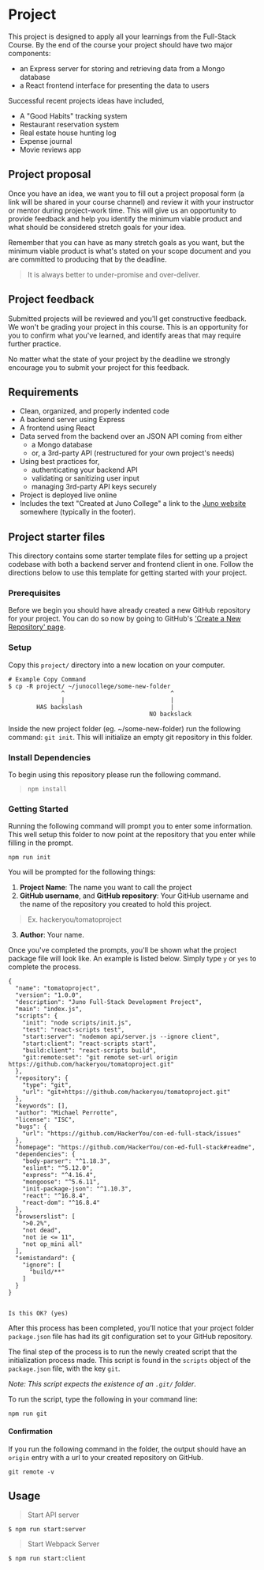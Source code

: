 # Project 

This project is designed to apply all your learnings from the Full-Stack Course. By the end of the course your project should have two major components:

- an Express server for storing and retrieving data from a Mongo database
- a React frontend interface for presenting the data to users

Successful recent projects ideas have included,

- A "Good Habits" tracking system
- Restaurant reservation system
- Real estate house hunting log
- Expense journal
- Movie reviews app

## Project proposal

Once you have an idea, we want you to fill out a project proposal form (a link will be shared in your course channel) and review it with your instructor or mentor during project-work time. This will give us an opportunity to provide feedback and help you identify the minimum viable product and what should be considered stretch goals for your idea.

Remember that you can have as many stretch goals as you want, but the minimum viable product is what's stated on your scope document and you are committed to producing that by the deadline.

> It is always better to under-promise and over-deliver.

## Project feedback

Submitted projects will be reviewed and you'll get constructive feedback. We won't be grading your project in this course. This is an opportunity for you to confirm what you've learned, and identify areas that may require further practice. 

No matter what the state of your project by the deadline we strongly encourage you to submit your project for this feedback.

## Requirements

- Clean, organized, and properly indented code
- A backend server using Express
- A frontend using React
- Data served from the backend over an JSON API coming from either
  - a Mongo database
  - or, a 3rd-party API (restructured for your own project's needs)
- Using best practices for,
  - authenticating your backend API
  - validating or sanitizing user input
  - managing 3rd-party API keys securely
- Project is deployed live online
- Includes the text "Created at Juno College" a link to the [Juno website](https://junocollege.com) somewhere (typically in the footer).

## Project starter files

This directory contains some starter template files for setting up a project codebase with both a backend server and frontend client in one. Follow the directions below to use this template for getting started with your project.

### Prerequisites
Before we begin you should have already created a new GitHub repository for your project. You can do so now by going to GitHub's ['Create a New Repository' page](https://github.com/new).

### Setup
Copy this `project/` directory into a new location on your computer.

```
# Example Copy Command
$ cp -R project/ ~/junocollege/some-new-folder
               ^                              ^
               |                              |
        HAS backslash                         |
                                        NO backslack
```

Inside the new project folder (eg. ~/some-new-folder) run the following command:
`git init`. This will initialize an empty git repository in this folder.

### Install Dependencies
To begin using this repository please run the following command.
> `npm install`

### Getting Started
Running the following command will prompt you to enter some information. This
well setup this folder to now point at the repository that you enter while
filling in the prompt.

```shell
npm run init
```

You will be prompted for the following things:
1. **Project Name**: The name you want to call the project
2. **GitHub username**, and **GitHub repository**: Your GitHub username and the name of the repository you created to hold this project.
> Ex. hackeryou/tomatoproject
3. **Author**: Your name.

Once you've completed the prompts, you'll be shown what the project package file will look like. An example is listed below. Simply type `y` or `yes` to complete the process.
```
{
  "name": "tomatoproject",
  "version": "1.0.0",
  "description": "Juno Full-Stack Development Project",
  "main": "index.js",
  "scripts": {
    "init": "node scripts/init.js",
    "test": "react-scripts test",
    "start:server": "nodemon api/server.js --ignore client",
    "start:client": "react-scripts start",
    "build:client": "react-scripts build",
    "git:remote:set": "git remote set-url origin https://github.com/hackeryou/tomatoproject.git"
  },
  "repository": {
    "type": "git",
    "url": "git+https://github.com/hackeryou/tomatoproject.git"
  },
  "keywords": [],
  "author": "Michael Perrotte",
  "license": "ISC",
  "bugs": {
    "url": "https://github.com/HackerYou/con-ed-full-stack/issues"
  },
  "homepage": "https://github.com/HackerYou/con-ed-full-stack#readme",
  "dependencies": {
    "body-parser": "^1.18.3",
    "eslint": "^5.12.0",
    "express": "^4.16.4",
    "mongoose": "^5.6.11",
    "init-package-json": "^1.10.3",
    "react": "^16.8.4",
    "react-dom": "^16.8.4"
  },
  "browserslist": [
    ">0.2%",
    "not dead",
    "not ie <= 11",
    "not op_mini all"
  ],
  "semistandard": {
    "ignore": [
      "build/**"
    ]
  }
}


Is this OK? (yes)
```

After this process has been completed, you'll notice that your project folder `package.json` file has had its git configuration set to your GitHub repository.

The final step of the process is to run the newly created script that the initialization process made. This script is found in the `scripts` object of the `package.json` file, with the key `git`. 

_Note: This script expects the existence of an `.git/` folder_. 

To run the script, type the following in your command line:

```shell
npm run git
```

#### Confirmation
If you run the following command in the folder, the output should have an
`origin` entry with a url to your created repository on GitHub.

```shell
git remote -v
```

## Usage

> Start API server

```
$ npm run start:server
```

> Start Webpack Server

```
$ npm run start:client
```
